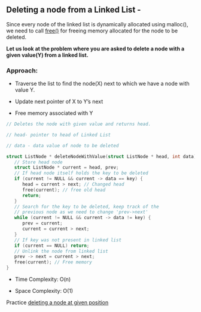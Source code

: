 ## Deleting a node from a Linked List -

Since every node of the linked list is dynamically allocated using malloc(), we need to call [free()](http://www.cplusplus.com/reference/cstdlib/free/) for freeing memory allocated for the node to be deleted.

**Let us look at the problem where you are asked to delete a node with a given value(Y) from a linked list.**

### Approach:

-   Traverse the list to find the node(X) next to which we have a node with value Y.
    
-   Update next pointer of X to Y’s next
    
-   Free memory associated with Y
    

  
```c++
// Deletes the node with given value and returns head.

// head- pointer to head of Linked List

// data - data value of node to be deleted

struct ListNode * deleteNodeWithValue(struct ListNode * head, int data) {
   // Store head node
   struct ListNode * current = head, prev;
   // If head node itself holds the key to be deleted
   if (current != NULL && current -> data == key) {
      head = current > next; // Changed head
      free(current); // free old head
      return;
   }
   // Search for the key to be deleted, keep track of the
   // previous node as we need to change 'prev->next'
   while (current != NULL && current -> data != key) {
      prev = current;
      current = current > next;
   }
   // If key was not present in linked list
   if (current == NULL) return;
   // Unlink the node from linked list
   prev -> next = current > next;
   free(current); // Free memory
}
```
-   Time Complexity: O(n)
    
-   Space Complexity: O(1)
    

Practice [deleting a node at given position](https://www.hackerrank.com/challenges/delete-a-node-from-a-linked-list/problem)
